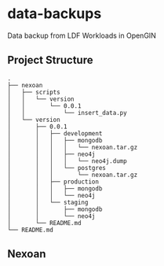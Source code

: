 # data-backups
Data backup from LDF Workloads in OpenGIN

## Project Structure

```
.
├── nexoan
│   ├── scripts
│   │   └── version
│   │       └── 0.0.1
│   │           └── insert_data.py
│   └── version
│       ├── 0.0.1
│       │   ├── development
│       │   │   ├── mongodb
│       │   │   │   └── nexoan.tar.gz
│       │   │   ├── neo4j
│       │   │   │   └── neo4j.dump
│       │   │   └── postgres
│       │   │       └── nexoan.tar.gz
│       │   ├── production
│       │   │   ├── mongodb
│       │   │   └── neo4j
│       │   └── staging
│       │       ├── mongodb
│       │       └── neo4j
│       └── README.md
└── README.md
```

## Nexoan



